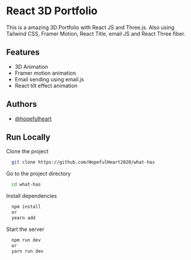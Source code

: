 
# React 3D Portfolio

This is a amazing 3D Portfolio with React JS and Three.js. Also using Tailwind CSS, Framer Motion, React Title, email JS and React Three fiber.

## Features

- 3D Animation
- Framer motion animation
- Email sending using email.js
- React tilt effect animation


## Authors

- [@hopefulheart](https://github.com/HopefulHeart2020)


## Run Locally

Clone the project

```bash
  git clone https://github.com/HopefulHeart2020/what-has
```

Go to the project directory

```bash
  cd what-has
```

Install dependencies

```bash
  npm install
  or 
  yearn add 
```

Start the server

```bash
  npm run dev
  or 
  yarn run dev
```

